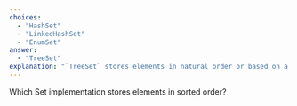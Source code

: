 ```yaml
---
choices:
  - "HashSet"
  - "LinkedHashSet"
  - "EnumSet"
answer:
  - "TreeSet"
explanation: "`TreeSet` stores elements in natural order or based on a custom comparator."
---
```

Which Set implementation stores elements in sorted order?